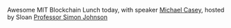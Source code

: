 Awesome MIT Blockchain Lunch today, with speaker [Michael Casey](http://www.michaeljcasey.com), hosted by Sloan [Professor Simon Johnson](http://mitsloan.mit.edu/faculty-and-research/faculty-directory/detail/?id=41226)

